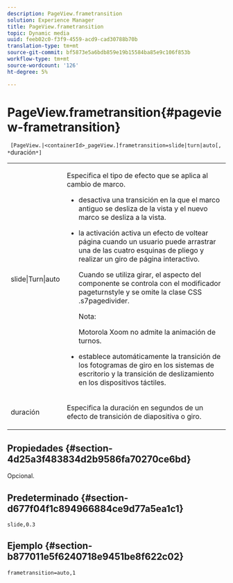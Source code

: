 ```yaml
---
description: PageView.frametransition
solution: Experience Manager
title: PageView.frametransition
topic: Dynamic media
uuid: feeb02c0-f3f9-4559-acd9-cad30788b70b
translation-type: tm+mt
source-git-commit: bf5873e5a6bdb859e19b15584ba85e9c106f853b
workflow-type: tm+mt
source-wordcount: '126'
ht-degree: 5%

---
```



# PageView.frametransition{#pageview-frametransition}

` [PageView.|<containerId>_pageView.]frametransition=slide|turn|auto[, *`duración`*]`

<table id="table_625D0EEDA21B46FEA3F5CF7DDF769B50"> 
 <tbody> 
  <tr> 
   <td colname="col1"> <p> <span class="codeph"> slide|Turn|auto</span> </p> </td> 
   <td colname="col2"> <p> Especifica el tipo de efecto que se aplica al cambio de marco. </p> <p> 
     <ul id="ul_4224B7C2722A4185A8BD48703D019AA1"> 
      <li id="li_8482037F8E1C4F11A84DF51790A073FE"> <p><span class="codeph"> </span> desactiva una transición en la que el marco antiguo se desliza de la vista y el nuevo marco se desliza a la vista. </p> </li> 
      <li id="li_CE9A99564DF348D0A76AB2A5945155A5"> <p><span class="codeph"> la </span> activación activa un efecto de voltear página cuando un usuario puede arrastrar una de las cuatro esquinas de pliego y realizar un giro de página interactivo. </p> <p>Cuando se utiliza <span class="codeph"> girar</span>, el aspecto del componente se controla con el modificador <span class="codeph"> pageturnstyle</span> y se omite la clase CSS <span class="codeph"> .s7pagedivider</span>. </p> <p>Nota:  <p><span class="codeph"> Motorola Xoom no admite </span> la animación de turnos. </p> </p> </li> 
      <li id="li_79F85B0429CD4B389399FB3823FE767F"> <p> <span class="codeph"> </span> establece automáticamente la transición de los fotogramas de giro en los sistemas de escritorio y la transición de deslizamiento en los dispositivos táctiles. </p> </li> 
     </ul> </p> </td> 
  </tr> 
  <tr> 
   <td colname="col1"> <p><span class="codeph"><span class="varname"> duración</span></span> </p> </td> 
   <td colname="col2"> <p>Especifica la duración en segundos de un efecto de transición de <span class="codeph"> diapositiva</span> o <span class="codeph"> giro</span>. </p> </td> 
  </tr> 
 </tbody> 
</table>

## Propiedades {#section-4d25a3f483834d2b9586fa70270ce6bd}

Opcional.

## Predeterminado {#section-d677f04f1c894966884ce9d77a5ea1c1}

`slide,0.3`

## Ejemplo {#section-b877011e5f6240718e9451be8f622c02}

`frametransition=auto,1`

